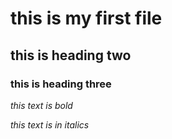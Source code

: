 # this is my first file

## this is heading two

### this is heading three

*this text is bold*

_this text is in italics_